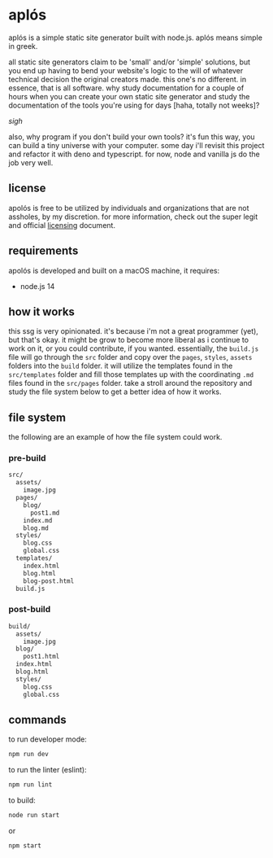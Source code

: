 # aplós

aplós is a simple static site generator built with node.js. aplós means simple in greek.

all static site generators claim to be 'small' and/or 'simple' solutions, but you end up having to bend your website's logic to the will of whatever technical decision the original creators made. this one's no different. in essence, that is all software. why study documentation for a couple of hours when you can create your own static site generator and study the documentation of the tools you're using for days [haha, totally not weeks]?

*sigh*

also, why program if you don't build your own tools? it's fun this way, you can build a tiny universe with your computer. some day i'll revisit this project and refactor it with deno and typescript. for now, node and vanilla js do the job very well.

## license

apolós is free to be utilized by individuals and organizations that are not assholes, by my discretion. for more information, check out the super legit and official [licensing](license.md) document.

## requirements
apolós is developed and built on a macOS machine, it requires:
- node.js 14

## how it works
this ssg is very opinionated. it's because i'm not a great programmer (yet), but that's okay. it might be grow to become more liberal as i continue to work on it, or you could contribute, if you wanted. essentially, the `build.js` file will go through the `src` folder and copy over the `pages`, `styles`, `assets` folders into the `build` folder. it will utilize the templates found in the `src/templates` folder and fill those templates up with the coordinating `.md` files found in the `src/pages` folder. take a stroll around the repository and study the file system below to get a better idea of how it works.

## file system
the following are an example of how the file system could work.

### pre-build 
```markdown
src/
  assets/
    image.jpg
  pages/
    blog/
      post1.md
    index.md
    blog.md
  styles/
    blog.css
    global.css
  templates/
    index.html
    blog.html
    blog-post.html
  build.js
```
### post-build 
```markdown
build/
  assets/
    image.jpg
  blog/
    post1.html
  index.html
  blog.html
  styles/
    blog.css
    global.css
```
## commands
to run developer mode:
```bash
npm run dev
```

to run the linter (eslint):
```bash
npm run lint
```

to build:
```bash
node run start
```
or 
```bash
npm start
```
